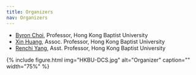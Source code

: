 ```yaml
---
title: Organizers
nav: Organizers
---
```


<!--- [Jianliang Xu](https://www.comp.hkbu.edu.hk/~xujl/), Chair Professor, Hong Kong Baptist University-->

- [Byron Choi](https://www.comp.hkbu.edu.hk/~bchoi/), Professor, Hong Kong Baptist University
- [Xin Huang](https://www.comp.hkbu.edu.hk/~xinhuang/), Assoc. Professor, Hong Kong Baptist University
- [Renchi Yang](https://www.comp.hkbu.edu.hk/~renchi/), Asst. Professor, Hong Kong Baptist University

{% include figure.html img="HKBU-DCS.jpg" alt="Organizer" caption="" width="75%" %}

<!--{% capture text %}-->
<!--{% endcapture %}{% include alert.html text=text color=secondary %}-->

